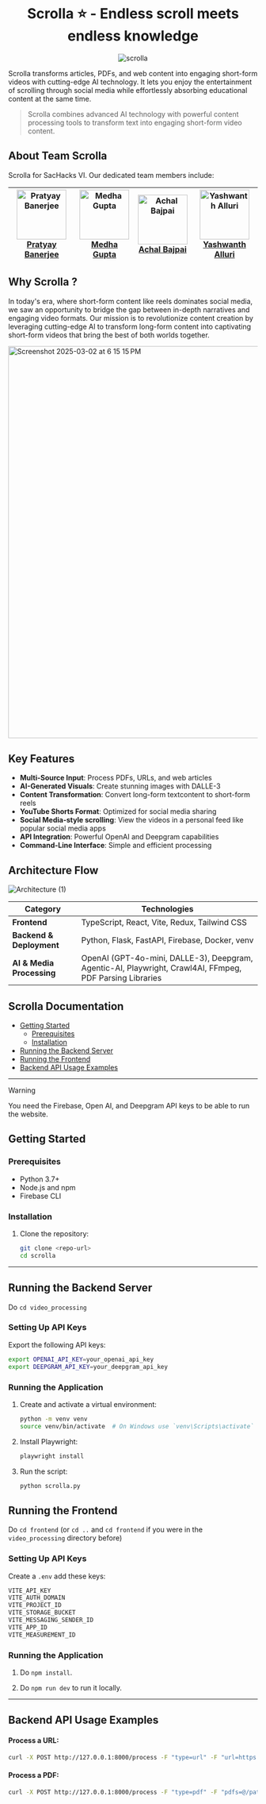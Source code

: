 <div align="center">

# Scrolla ⭐ - Endless scroll meets endless knowledge

![scrolla](https://github.com/user-attachments/assets/3cce01de-57e9-41ea-8c77-43517d33ce22)

</div>

Scrolla transforms articles, PDFs, and web content into engaging short-form videos with cutting-edge AI technology. It lets you enjoy the entertainment of scrolling through social media while effortlessly absorbing educational content at the same time.

> Scrolla combines advanced AI technology with powerful content processing tools to transform text into engaging short-form video content.

## About Team Scrolla

Scrolla for SacHacks VI. Our dedicated team members include:

| <img src="https://github.com/Neilblaze.png?size=100" alt="Pratyay Banerjee" width="100" /><br />[Pratyay Banerjee](https://github.com/Neilblaze) | <img src="https://github.com/immedha.png?size=100" alt="Medha Gupta" width="100" /><br />[Medha Gupta](https://github.com/immedha) | <img src="https://github.com/achalbajpai.png?size=100" alt="Achal Bajpai" width="100" /><br />[Achal Bajpai](https://github.com/achalbajpai) | <img src="https://github.com/yashalluri.png?size=100" alt="Yashwanth Alluri" width="100" /><br />[Yashwanth Alluri](https://github.com/yashalluri) |
| --- | --- | --- | --- |


## Why Scrolla ? 
In today's era, where short-form content like reels dominates social media, we saw an opportunity to bridge the gap between in-depth narratives and engaging video formats. Our mission is to revolutionize content creation by leveraging cutting-edge AI to transform long-form content into captivating short-form videos that bring the best of both worlds together.


<img width="790" alt="Screenshot 2025-03-02 at 6 15 15 PM" src="https://github.com/user-attachments/assets/fda1ba56-34d0-4764-897b-4a3a56b6c000" />
<br> 

## Key Features

- **Multi-Source Input**: Process PDFs, URLs, and web articles
- **AI-Generated Visuals**: Create stunning images with DALLE-3
- **Content Transformation**: Convert long-form textcontent to short-form reels
- **YouTube Shorts Format**: Optimized for social media sharing
- **Social Media-style scrolling**: View the videos in a personal feed like popular social media apps
- **API Integration**: Powerful OpenAI and Deepgram capabilities
- **Command-Line Interface**: Simple and efficient processing

## Architecture Flow 

![Architecture (1)](https://github.com/user-attachments/assets/08f970b6-c98b-435d-81be-e9b0a9fb5bdf)

| **Category**           | **Technologies**                                      |
|------------------------|------------------------------------------------------|
| **Frontend**          | TypeScript, React, Vite, Redux, Tailwind CSS         |
| **Backend & Deployment** | Python, Flask, FastAPI, Firebase, Docker, venv     |
| **AI & Media Processing** | OpenAI (GPT-4o-mini, DALLE-3), Deepgram, Agentic-AI, Playwright, Crawl4AI, FFmpeg, PDF Parsing Libraries |  


## Scrolla Documentation

- [Getting Started](#getting-started)
  - [Prerequisites](#prerequisites)
  - [Installation](#installation)
- [Running the Backend Server](#running-the-backend-server)
- [Running the Frontend](#running-the-frontend)
- [Backend API Usage Examples](#backend-api-usage-examples)

---

> [!WARNING]  
> You need the Firebase, Open AI, and Deepgram API keys to be able to run the website. 

## Getting Started

### Prerequisites

- Python 3.7+
- Node.js and npm
- Firebase CLI

### Installation

1. Clone the repository:
   ```bash
   git clone <repo-url>
   cd scrolla

---

## Running the Backend Server

Do `cd video_processing`

### Setting Up API Keys

Export the following API keys:

```bash
export OPENAI_API_KEY=your_openai_api_key
export DEEPGRAM_API_KEY=your_deepgram_api_key
```

### Running the Application

1. Create and activate a virtual environment:
   ```bash
   python -m venv venv
   source venv/bin/activate  # On Windows use `venv\Scripts\activate`
   ```

2. Install Playwright:
   ```bash
   playwright install
   ```

3. Run the script:
   ```bash
   python scrolla.py
   ```

## Running the Frontend

Do `cd frontend` (or `cd ..` and `cd frontend` if you were in the `video_processing` directory before)

### Setting Up API Keys

Create a `.env` add these keys:

```bash
VITE_API_KEY
VITE_AUTH_DOMAIN
VITE_PROJECT_ID
VITE_STORAGE_BUCKET
VITE_MESSAGING_SENDER_ID
VITE_APP_ID
VITE_MEASUREMENT_ID
```
### Running the Application

1. Do `npm install`. 

2. Do `npm run dev` to run it locally. 
---

## Backend API Usage Examples

#### Process a URL:
```bash
curl -X POST http://127.0.0.1:8000/process -F "type=url" -F "url=https://example.com/article"
```

#### Process a PDF:
```bash
curl -X POST http://127.0.0.1:8000/process -F "type=pdf" -F "pdfs=@/path/to/document.pdf"
```





